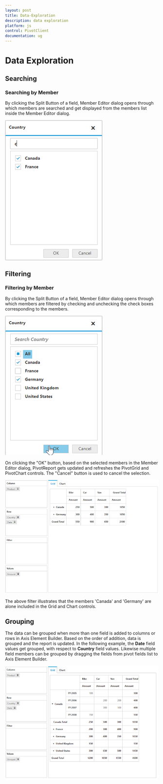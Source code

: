 ```yaml
---
layout: post
title: Data-Exploration
description: data exploration
platform: js
control: PivotClient
documentation: ug
---
```


# Data Exploration

## Searching

### Searching by Member

By clicking the Split Button of a field, Member Editor dialog opens through which members are searched and get displayed from the members list inside the Member Editor dialog.

![](Data-Exploration_images/relational-search-grouping.png) 

## Filtering

### Filtering by Member

By clicking the Split Button of a field, Member Editor dialog opens through which members are filtered by checking and unchecking the check boxes corresponding to the members.  

![](Data-Exploration_images/relational-filterbymember.png)

On clicking the "OK" button, based on the selected members in the Member Editor dialog, PivotReport gets updated and refreshes the PivotGrid and PivotChart controls.  The "Cancel" button is used to cancel the selection.

![](Data-Exploration_images/relational-filter-grouping.png) 

The above filter illustrates that the members 'Canada' and 'Germany' are alone included in the Grid and Chart controls.

## Grouping

The data can be grouped when more than one field is added to columns or rows in Axis Element Builder.  Based on the order of addition, data is grouped and the report is updated. In the following example, the **Date** field values get grouped, with respect to **Country** field values.  Likewise multiple field members can be grouped by dragging the fields from pivot fields list to Axis Element Builder.

![](Data-Exploration_images/relational-grouping.png)